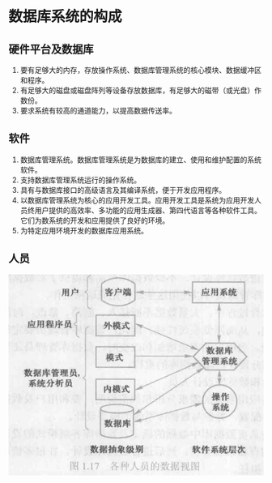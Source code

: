 # 数据库系统的构成

## 硬件平台及数据库

1. 要有足够大的内存，存放操作系统、数据库管理系统的核心模块、数据缓冲区和程序。
2. 有足够大的磁盘或磁盘阵列等设备存放数据库，有足够大的磁带（或光盘）作数份。
3. 要求系统有较高的通道能力，以提高数据传送率。


## 软件 

1. 数据库管理系统。数据库管理系统是为数据库的建立、使用和维护配置的系统软件。
2. 支持数据库管理系统运行的操作系统。
3. 具有与数据库接口的高级语言及其编译系统，便于开发应用程序。
4. 以数据库管理系统为核心的应用开发工具。应用开发工具是系统为应用开发人员终用户提供的高效率、多功能的应用生成器、第四代语言等各种软件工具。它们为数系统的开发和应用提供了良好的环境。
5. 为特定应用环境开发的数据库应用系统。

## 人员

![](2020-03-31-17-50-59.png)